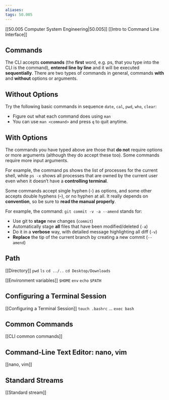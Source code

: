 ```yaml
---
aliases: 
tags: 50.005
---
```

[[50.005 Computer System Engineering|50.005]]
[[Intro to Command Line Interface]]

## Commands
The CLI accepts **commands** (the **first** word, e.g. ps, that you type into the CLI is the command), **entered line by line** and it will be executed **sequentially**. There are two types of commands in general, commands **with** and **without** options or arguments.

## Without Options
Try the following basic commands in sequence `date`, `cal`, `pwd`, `who`, `clear`:

- Figure out what each command does using `man`
- You can use `man <command>` and press `q` to quit anytime.

## With Options
The commands you have typed above are those that **do not** require options or more arguments (although they do accept these too). Some commands require more input arguments.

For example, the command ps shows the list of processes for the current shell, while `ps -x` shows all processes that are owned by the current user even when it doesn’t have a **controlling terminal**.

Some commands accept single hyphen (-) as options, and some other accepts double hyphens (–), or no hyphen at all. It really depends on **convention**, so be sure to **read the manual properly**.

For example, the command: `git commit -v -a --amend` stands for:
-   Use git to **stage** new changes (`commit`)
-   Automatically stage **all** files that have been modified/deleted (`-a`)
-   Do it in a **verbose** way, with detailed message highlighting all diff (`-v`)
-   **Replace** the tip of the current branch by creating a new commit (`--amend`)


## Path
[[Directory]]
`pwd`
`ls`
`cd ../..`
`cd Desktop/Downloads`

[[Environment variables]]
`$HOME`
`env`
`echo`
`$PATH`

## Configuring a Terminal Session
[[Configuring a Terminal Session]]
`touch .bashrc`
...
`exec bash`

## Common Commands
[[CLI common commands]]


## Command-Line Text Editor: nano, vim
[[nano, vim]]


## Standard Streams
[[Standard stream]]

